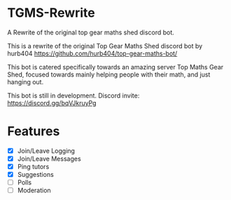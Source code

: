 # TGMS-Rewrite
A Rewrite of the original top gear maths shed discord bot.

This is a rewrite of the original Top Gear Maths Shed discord bot by hurb404 <https://github.com/hurb404/top-gear-maths-bot/>

This bot is catered specifically towards an amazing server Top Maths Gear Shed, focused towards mainly helping people with their math, and just hanging out.

This bot is still in development. Discord invite: https://discord.gg/bqVJkruyPg

# Features

- [x] Join/Leave Logging
- [x] Join/Leave Messages
- [x] Ping tutors
- [x] Suggestions
- [ ] Polls
- [ ] Moderation
